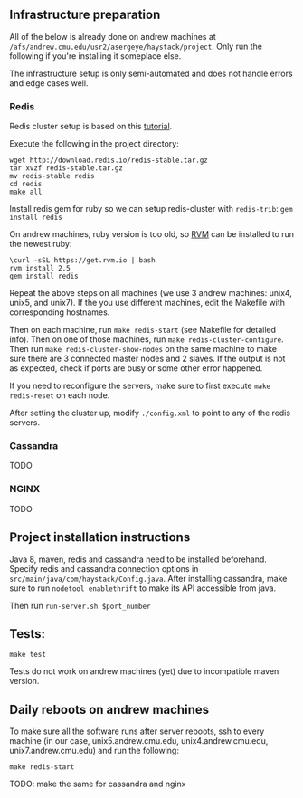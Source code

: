 ## Infrastructure preparation
All of the below is already done on andrew machines at `/afs/andrew.cmu.edu/usr2/asergeye/haystack/project`.
Only run the following if you're installing it someplace else.

The infrastructure setup is only semi-automated and does not handle errors and edge cases well.

### Redis
Redis cluster setup is based on this [tutorial](https://linode.com/docs/applications/big-data/how-to-install-and-configure-a-redis-cluster-on-ubuntu-1604/).

Execute the following in the project directory:
```
wget http://download.redis.io/redis-stable.tar.gz
tar xvzf redis-stable.tar.gz
mv redis-stable redis
cd redis
make all
```

Install redis gem for ruby so we can setup redis-cluster with `redis-trib`:
`gem install redis`

On andrew machines, ruby version is too old, so [RVM](https://rvm.io/) can be installed to run the newest ruby:
```
\curl -sSL https://get.rvm.io | bash
rvm install 2.5
gem install redis
```

Repeat the above steps on all machines (we use 3 andrew machines: unix4, unix5, and unix7).
If the you use different machines, edit the Makefile with corresponding hostnames.

Then on each machine, run ```make redis-start``` (see Makefile for detailed info).
Then on one of those machines, run `make redis-cluster-configure`.
Then run `make redis-cluster-show-nodes` on the same machine to make sure there are 3 connected master nodes and 2 slaves. If the output is not as expected, check if ports are busy or some other error happened.

If you need to reconfigure the servers, make sure to first execute `make redis-reset` on each node.

After setting the cluster up, modify `./config.xml` to point to any of the redis servers.

### Cassandra
TODO

### NGINX
TODO
 
## Project installation instructions
Java 8, maven, redis and cassandra need to be installed beforehand.
Specify redis and cassandra connection options in `src/main/java/com/haystack/Config.java`.
After installing cassandra, make sure to run `nodetool enablethrift` to make its API accessible from java.

Then run
`run-server.sh $port_number`

## Tests:
`make test`

Tests do not work on andrew machines (yet) due to incompatible maven version.

## Daily reboots on andrew machines

To make sure all the software runs after server reboots, ssh to every machine (in our case, unix5.andrew.cmu.edu, unix4.andrew.cmu.edu, unix7.andrew.cmu.edu) and run the following:

`make redis-start`

TODO: make the same for cassandra and nginx
